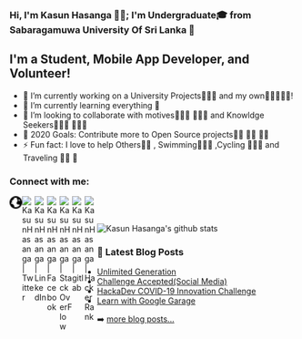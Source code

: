 ### Hi, I'm Kasun Hasanga 🧑‍💻; I'm Undergraduate🎓 from Sabaragamuwa University Of Sri Lanka 👋

## I'm a Student, Mobile App Developer, and Volunteer!
- 🔭 I’m currently working on a University Projects🧑🏻‍💻 and my own🙋🏻‍♂️🤞🏻!
- 🌱 I’m currently learning everything  🤣
- 👯 I’m looking to collaborate with motives👨🏻‍🚀 👩🏻‍🚀 and Knowldge Seekers🧑🏻‍🔬 👨🏻‍🔬
- 🥅 2020 Goals: Contribute more to Open Source projects👬🏻 👭🏻 👫🏻
- ⚡ Fun fact: I love to help Others👫🏻 , Swimming🤽🏻‍♂️ ,Cycling 🚵🏻‍♂️ and Traveling  🧗🏻 🤩

### Connect with me:

[<img align="left" alt="KasunHasanga" width="22px" src="https://raw.githubusercontent.com/iconic/open-iconic/master/svg/globe.svg" />][website]
[<img align="left" alt="KasunHasanga | Twitter" width="22px" src="https://cdn.jsdelivr.net/npm/simple-icons@v3/icons/twitter.svg" />][twitter]
[<img align="left" alt="KasunHasanga | LinkedIn" width="22px" src="https://cdn.jsdelivr.net/npm/simple-icons@v3/icons/linkedin.svg" />][linkedin]
[<img align="left" alt="KasunHasanga | Facebook" width="22px" src="https://cdn.jsdelivr.net/npm/simple-icons@3.4.1/icons/facebook.svg" />][Facebook]
[<img align="left" alt="KasunHasanga | StackOverFlow" width="22px" src="https://cdn.jsdelivr.net/npm/simple-icons@3.4.1/icons/stackoverflow.svg" />][StackOverFlow]
[<img align="left" alt="KasunHasanga | gitlab" width="22px" src="https://cdn.jsdelivr.net/npm/simple-icons@3.4.1/icons/gitlab.svg" />][gitlab]
[<img align="left" alt="KasunHasanga | HackerRank" width="22px" src="https://cdn.jsdelivr.net/npm/simple-icons@3.13.0/icons/hackerrank.svg" />][HackerRank]



<!-- [<img align="left" alt="KasunHasanga | Coursera" width="22px" src="https://cdn.jsdelivr.net/npm/simple-icons@3.4.1/icons/coursera.svg" />][Coursera] -->

</br>
</br>

![Kasun Hasanga's github stats](https://github-readme-stats.vercel.app/api?username=KasunHasanga&show_icons=true&theme=radical&count_private=true&hide=stars)



### 📕 Latest Blog Posts

<!-- BLOG-POST-LIST:START -->
- [Unlimited Generation](https://kasunhasanga.wordpress.com/2020/06/09/unlimited-generation/)
- [Challenge Accepted(Social Media)](https://kasunhasanga.wordpress.com/2020/05/01/challenge-acceptedsocial-media/)
- [HackaDev COVID-19 Innovation Challenge](https://kasunhasanga.wordpress.com/2020/04/29/hackadev-covid-19-innovation-challenge/)
- [Learn with Google Garage](https://kasunhasanga.wordpress.com/2020/04/29/learn-with-google-garage/)
<!-- BLOG-POST-LIST:END -->

➡️ [more blog posts...](https://kasunhasanga.wordpress.com/)


[website]: https://kasunhasanga.wordpress.com
[twitter]: https://twitter.com/Kasun_hasanga
[linkedin]: https://www.linkedin.com/in/kasun-hasanga/
[Facebook]: https://www.facebook.com/kasun.hasanga.1
[StackOverFlow]: https://stackoverflow.com/users/11168442/kasun-hasanga
[gitlab]: https://gitlab.com/kasun_hasanga
[HackerRank]: https://www.hackerrank.com/kasunhasanga96
<!-- [Coursera]: https://www.coursera.org/user/20e13501939c05147192ff623f980713 -->
